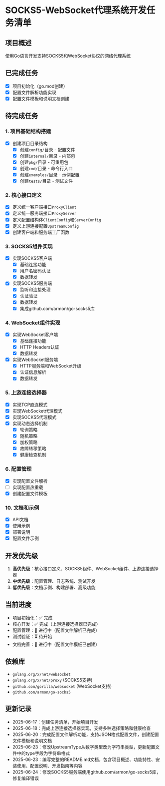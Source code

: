 # SOCKS5-WebSocket代理系统开发任务清单

## 项目概述

使用Go语言开发支持SOCKS5和WebSocket协议的网络代理系统

## 已完成任务

- [x] 项目初始化（go.mod创建）
- [x] 配置文件解析功能实现
- [x] 配置文件模板和说明文档创建

## 待完成任务

### 1. 项目基础结构搭建

- [x] 创建项目目录结构
  - [x] 创建`config/`目录 - 配置文件
  - [x] 创建`internal/`目录 - 内部包
  - [x] 创建`pkg/`目录 - 可重用包
  - [x] 创建`cmd/`目录 - 命令行入口
  - [x] 创建`examples/`目录 - 示例配置
  - [x] 创建`tests/`目录 - 测试文件

### 2. 核心接口定义

- [x] 定义统一客户端接口`ProxyClient`
- [x] 定义统一服务端接口`ProxyServer`
- [x] 定义配置结构体`ClientConfig`和`ServerConfig`
- [x] 定义上游连接配置`UpstreamConfig`
- [x] 创建客户端和服务端工厂函数

### 3. SOCKS5组件实现

- [x] 实现SOCKS5客户端
  - [x] 基础连接功能
  - [x] 用户名密码认证
  - [x] 数据转发
- [x] 实现SOCKS5服务端
  - [x] 监听和连接处理
  - [x] 认证验证
  - [x] 数据转发
  - [x] 集成github.com/armon/go-socks5库

### 4. WebSocket组件实现

- [x] 实现WebSocket客户端
  - [x] 基础连接功能
  - [x] HTTP Headers认证
  - [x] 数据转发
- [x] 实现WebSocket服务端
  - [x] HTTP服务端和WebSocket升级
  - [x] 认证信息解析
  - [x] 数据转发

### 5. 上游连接选择器

- [x] 实现TCP直连模式
- [x] 实现WebSocket代理模式
- [x] 实现SOCKS5代理模式
- [x] 实现动态选择机制
  - [x] 轮询策略
  - [x] 随机策略
  - [x] 加权策略
  - [x] 故障转移策略
  - [x] 健康检查机制

### 6. 配置管理

- [x] 实现配置文件解析
- [ ] 实现配置热重载
- [x] 创建配置文件模板

### 10. 文档和示例

- [x] API文档
- [x] 使用示例
- [x] 部署说明
- [x] 配置文件示例

## 开发优先级

1. **高优先级**：核心接口定义、SOCKS5组件、WebSocket组件、上游连接选择器
2. **中优先级**：配置管理、日志系统、测试开发
3. **低优先级**：文档示例、构建部署、高级功能

## 当前进度

- 项目初始化：✅ 完成
- 核心开发：✅ 完成（上游连接选择器已完成）
- 配置管理：🔄 进行中（配置文件解析已完成）
- 测试验证：⏳ 待开始
- 文档完善：🔄 进行中（配置文件模板已创建）

## 依赖库

- `golang.org/x/net/websocket`
- `golang.org/x/net/proxy` (SOCKS5支持)
- `github.com/gorilla/websocket` (WebSocket支持)
- `github.com/armon/go-socks5`

## 更新记录

- 2025-06-17：创建任务清单，开始项目开发
- 2025-06-18：完成上游连接选择器实现，支持多种选择策略和健康检查
- 2025-06-20：完成配置文件解析功能，支持JSON格式配置文件，创建配置文件模板和说明文档
- 2025-06-23：修改UpstreamType从数字类型改为字符串类型，更新配置文件中的type字段为字符串格式
- 2025-06-23：编写完整的README.md文档，包含项目概述、功能特性、安装使用、配置说明、开发指南等内容
- 2025-06-24：修改SOCKS5服务端使用github.com/armon/go-socks5库，修复编译错误
